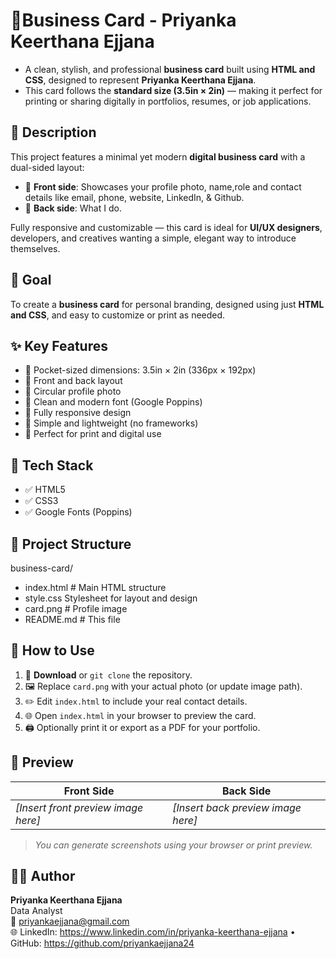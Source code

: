 # 💼Business Card - Priyanka Keerthana Ejjana
- A clean, stylish, and professional **business card** built using **HTML and CSS**, designed to represent **Priyanka Keerthana Ejjana**.
- This card follows the **standard size (3.5in × 2in)** — making it perfect for printing or sharing digitally in portfolios, resumes, or job applications.


## 📌 Description

This project features a minimal yet modern **digital business card** with a dual-sided layout:

- 🎴 **Front side**: Showcases your profile photo, name,role and contact details like email, phone, website, LinkedIn, & Github.
- 📇 **Back side**: What I do.

Fully responsive and customizable — this card is ideal for **UI/UX designers**, developers, and creatives wanting a simple, elegant way to introduce themselves.


## 🎯 Goal
To create a **business card** for personal branding, designed using just **HTML and CSS**, and easy to customize or print as needed.


## ✨ Key Features

- 🔹 Pocket-sized dimensions: 3.5in × 2in (336px × 192px)
- 🔹 Front and back layout
- 🔹 Circular profile photo
- 🔹 Clean and modern font (Google Poppins)
- 🔹 Fully responsive design
- 🔹 Simple and lightweight (no frameworks)
- 🔹 Perfect for print and digital use


## 🧰 Tech Stack

- ✅ HTML5
- ✅ CSS3
- ✅ Google Fonts (Poppins)


## 📁 Project Structure
business-card/
- index.html # Main HTML structure
- style.css Stylesheet for layout and design
- card.png # Profile image
- README.md # This file


## 🚀 How to Use

1. 🔽 **Download** or `git clone` the repository.
2. 🖼 Replace `card.png` with your actual photo (or update image path).
3. ✏️ Edit `index.html` to include your real contact details.
4. 🌐 Open `index.html` in your browser to preview the card.
5. 🖨 Optionally print it or export as a PDF for your portfolio.



## 📸 Preview

| Front Side                            | Back Side                             |
|---------------------------------------|----------------------------------------|
| *[Insert front preview image here]*   | *[Insert back preview image here]*    |

> *You can generate screenshots using your browser or print preview.*


## 🙋‍♀️ Author

**Priyanka Keerthana Ejjana**  
Data Analyst  
📧 priyankaejjana@gmail.com  
🌐 LinkedIn: https://www.linkedin.com/in/priyanka-keerthana-ejjana
• GitHub: https://github.com/priyankaejjana24

